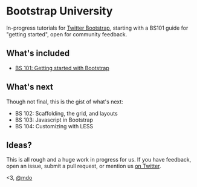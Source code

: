 Bootstrap University
====================

In-progress tutorials for [Twitter Bootstrap](http://getbootstrap.com), starting with a BS101 guide for &quot;getting started&quot;, open for community feedback.

## What's included

* [BS 101: Getting started with Bootstrap](https://github.com/markdotto/bootstrap-university/blob/master/bs-101.md)

## What's next

Though not final, this is the gist of what's next:

* BS 102: Scaffolding, the grid, and layouts
* BS 103: Javascript in Bootstrap
* BS 104: Customizing with LESS

## Ideas?

This is all rough and a huge work in progress for us. If you have feedback, open an issue, submit a pull request, or mention us [on Twitter](http://twitter.com/twbootstrap).


<3,
[@mdo](http://twitter.com/mdo)